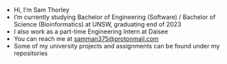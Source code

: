 - Hi, I’m Sam Thorley
- I’m currently studying Bachelor of Engineering (Software) / Bachelor of Science (Bioinformatics) at UNSW, graduating end of 2023
- I also work as a part-time Engineering Intern at Daisee
- You can reach me at samman375@protonmail.com
- Some of my university projects and assignments can be found under my repositories

<!---
samman375/samman375 is a ✨ special ✨ repository because its `README.md` (this file) appears on your GitHub profile.
You can click the Preview link to take a look at your changes.
--->
